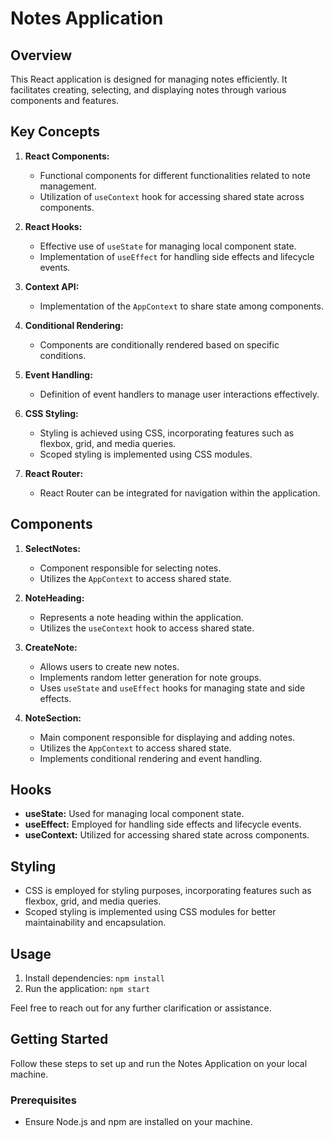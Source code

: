 # Notes Application

## Overview
This React application is designed for managing notes efficiently. It facilitates creating, selecting, and displaying notes through various components and features.

## Key Concepts
1. **React Components:**
   - Functional components for different functionalities related to note management.
   - Utilization of `useContext` hook for accessing shared state across components.

2. **React Hooks:**
   - Effective use of `useState` for managing local component state.
   - Implementation of `useEffect` for handling side effects and lifecycle events.

3. **Context API:**
   - Implementation of the `AppContext` to share state among components.

4. **Conditional Rendering:**
   - Components are conditionally rendered based on specific conditions.

5. **Event Handling:**
   - Definition of event handlers to manage user interactions effectively.

6. **CSS Styling:**
   - Styling is achieved using CSS, incorporating features such as flexbox, grid, and media queries.
   - Scoped styling is implemented using CSS modules.

7. **React Router:**
   - React Router can be integrated for navigation within the application.

## Components
1. **SelectNotes:**
   - Component responsible for selecting notes.
   - Utilizes the `AppContext` to access shared state.

2. **NoteHeading:**
   - Represents a note heading within the application.
   - Utilizes the `useContext` hook to access shared state.

3. **CreateNote:**
   - Allows users to create new notes.
   - Implements random letter generation for note groups.
   - Uses `useState` and `useEffect` hooks for managing state and side effects.

4. **NoteSection:**
   - Main component responsible for displaying and adding notes.
   - Utilizes the `AppContext` to access shared state.
   - Implements conditional rendering and event handling.

## Hooks
- **useState:** Used for managing local component state.
- **useEffect:** Employed for handling side effects and lifecycle events.
- **useContext:** Utilized for accessing shared state across components.

## Styling
- CSS is employed for styling purposes, incorporating features such as flexbox, grid, and media queries.
- Scoped styling is implemented using CSS modules for better maintainability and encapsulation.

## Usage
1. Install dependencies: `npm install`
2. Run the application: `npm start`

Feel free to reach out for any further clarification or assistance.

## Getting Started
Follow these steps to set up and run the Notes Application on your local machine.

### Prerequisites
- Ensure Node.js and npm are installed on your machine.